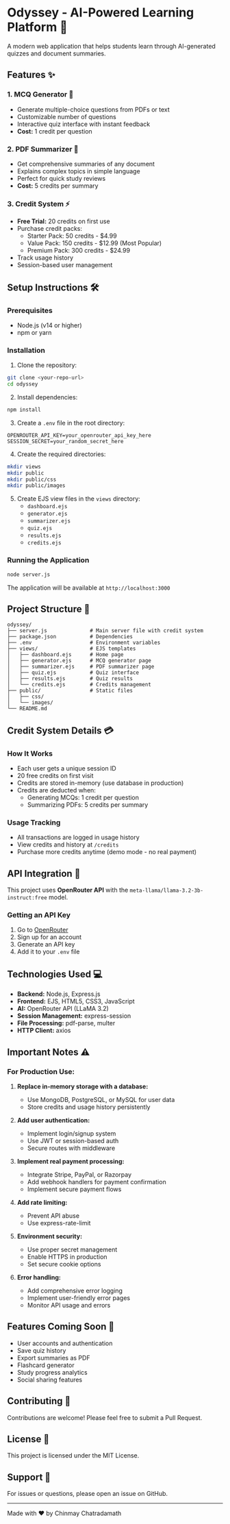 # Odyssey - AI-Powered Learning Platform 🚀

A modern web application that helps students learn through AI-generated quizzes and document summaries.

## Features ✨

### 1. MCQ Generator 📝
- Generate multiple-choice questions from PDFs or text
- Customizable number of questions
- Interactive quiz interface with instant feedback
- **Cost:** 1 credit per question

### 2. PDF Summarizer 📄
- Get comprehensive summaries of any document
- Explains complex topics in simple language
- Perfect for quick study reviews
- **Cost:** 5 credits per summary

### 3. Credit System ⚡
- **Free Trial:** 20 credits on first use
- Purchase credit packs:
  - Starter Pack: 50 credits - $4.99
  - Value Pack: 150 credits - $12.99 (Most Popular)
  - Premium Pack: 300 credits - $24.99
- Track usage history
- Session-based user management

## Setup Instructions 🛠️

### Prerequisites
- Node.js (v14 or higher)
- npm or yarn

### Installation

1. Clone the repository:
```bash
git clone <your-repo-url>
cd odyssey
```

2. Install dependencies:
```bash
npm install
```

3. Create a `.env` file in the root directory:
```env
OPENROUTER_API_KEY=your_openrouter_api_key_here
SESSION_SECRET=your_random_secret_here
```

4. Create the required directories:
```bash
mkdir views
mkdir public
mkdir public/css
mkdir public/images
```

5. Create EJS view files in the `views` directory:
   - `dashboard.ejs`
   - `generator.ejs`
   - `summarizer.ejs`
   - `quiz.ejs`
   - `results.ejs`
   - `credits.ejs`

### Running the Application

```bash
node server.js
```

The application will be available at `http://localhost:3000`

## Project Structure 📁

```
odyssey/
├── server.js              # Main server file with credit system
├── package.json           # Dependencies
├── .env                   # Environment variables
├── views/                 # EJS templates
│   ├── dashboard.ejs      # Home page
│   ├── generator.ejs      # MCQ generator page
│   ├── summarizer.ejs     # PDF summarizer page
│   ├── quiz.ejs           # Quiz interface
│   ├── results.ejs        # Quiz results
│   └── credits.ejs        # Credits management
├── public/                # Static files
│   ├── css/
│   └── images/
└── README.md
```

## Credit System Details 💳

### How It Works
- Each user gets a unique session ID
- 20 free credits on first visit
- Credits are stored in-memory (use database in production)
- Credits are deducted when:
  - Generating MCQs: 1 credit per question
  - Summarizing PDFs: 5 credits per summary

### Usage Tracking
- All transactions are logged in usage history
- View credits and history at `/credits`
- Purchase more credits anytime (demo mode - no real payment)

## API Integration 🔌

This project uses **OpenRouter API** with the `meta-llama/llama-3.2-3b-instruct:free` model.

### Getting an API Key
1. Go to [OpenRouter](https://openrouter.ai/)
2. Sign up for an account
3. Generate an API key
4. Add it to your `.env` file

## Technologies Used 💻

- **Backend:** Node.js, Express.js
- **Frontend:** EJS, HTML5, CSS3, JavaScript
- **AI:** OpenRouter API (LLaMA 3.2)
- **Session Management:** express-session
- **File Processing:** pdf-parse, multer
- **HTTP Client:** axios

## Important Notes ⚠️

### For Production Use:
1. **Replace in-memory storage with a database:**
   - Use MongoDB, PostgreSQL, or MySQL for user data
   - Store credits and usage history persistently

2. **Add user authentication:**
   - Implement login/signup system
   - Use JWT or session-based auth
   - Secure routes with middleware

3. **Implement real payment processing:**
   - Integrate Stripe, PayPal, or Razorpay
   - Add webhook handlers for payment confirmation
   - Implement secure payment flows

4. **Add rate limiting:**
   - Prevent API abuse
   - Use express-rate-limit

5. **Environment security:**
   - Use proper secret management
   - Enable HTTPS in production
   - Set secure cookie options

6. **Error handling:**
   - Add comprehensive error logging
   - Implement user-friendly error pages
   - Monitor API usage and errors

## Features Coming Soon 🔮

- User accounts and authentication
- Save quiz history
- Export summaries as PDF
- Flashcard generator
- Study progress analytics
- Social sharing features

## Contributing 🤝

Contributions are welcome! Please feel free to submit a Pull Request.

## License 📄

This project is licensed under the MIT License.

## Support 💬

For issues or questions, please open an issue on GitHub.

---

Made with ❤️ by Chinmay Chatradamath
